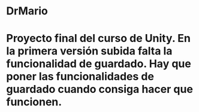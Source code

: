 # DrMario


Proyecto final del curso de Unity. En la primera versión subida falta la funcionalidad de guardado.
Hay que poner las funcionalidades de guardado cuando consiga hacer que funcionen.
=======
